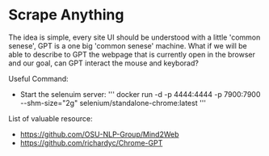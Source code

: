 # Scrape Anything

The idea is simple, every site UI should be understood with a little 'common senese', GPT is a one big 'common senese' machine.
What if we will be able to describe to GPT the webpage that is currently open in the browser and our goal, can GPT interact the mouse and keyborad?  


Useful Command:

 - Start the selenuim server: ''' docker run -d -p 4444:4444 -p 7900:7900 --shm-size="2g" selenium/standalone-chrome:latest '''



List of valuable resource:

- https://github.com/OSU-NLP-Group/Mind2Web
- https://github.com/richardyc/Chrome-GPT